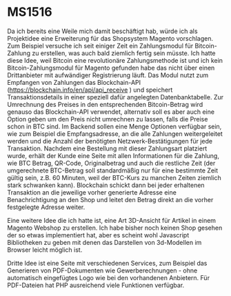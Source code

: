 # MS1516
Da ich bereits eine Weile mich damit beschäftigt hab, würde ich als Projektidee eine Erweiterung für das Shopsystem Magento vorschlagen. Zum Beispiel versuche ich seit einiger Zeit ein Zahlungsmodul für Bitcoin-Zahlung zu erstellen, was auch bald ziemlich fertig sein müsste. Ich hatte diese Idee, weil Bitcoin eine revolutionäre Zahlungsmethode ist und ich kein Bitcoin-Zahlungsmodul für Magento gefunden habe das nicht über einen Drittanbieter mit aufwändiger Registrierung läuft.
Das Modul nutzt zum Empfangen von Zahlungen das Blockchain-API (https://blockchain.info/en/api/api_receive ) und speichert Transaktionsdetails in einer speziell dafür angelegten Datenbanktabelle. Zur Umrechnung des Preises in den entsprechenden Bitcoin-Betrag wird genauso das Blockchain-API verwendet, alternativ soll es aber auch eine Option geben um den Preis nicht umrechnen zu lassen, falls die Preise schon in BTC sind. Im Backend sollen eine Menge Optionen verfügbar sein, wie zum Beispiel die Empfangsadresse, an die alle Zahlungen weitergeleitet werden und die Anzahl der benötigten Netzwerk-Bestätigungen für jede Transaktion. Nachdem eine Bestellung mit dieser Zahlungsart platziert wurde, erhält der Kunde eine Seite mit allen Informationen für die Zahlung, wie BTC Betrag, QR-Code, Originalbetrag und auch die restliche Zeit (der umgerechnete BTC-Betrag soll standardmäßig nur für eine bestimmte Zeit gültig sein, z.B. 60 Minuten, weil der BTC-Kurs zu manchen Zeiten ziemlich stark schwanken kann). 
Blockchain schickt dann bei jeder erhaltenen Transaktion an die jeweilige vorher generierte Adresse eine Benachrichtigung an den Shop und leitet den Betrag direkt an die vorher festgelegte Adresse weiter.

Eine weitere Idee die ich hatte ist, eine Art 3D-Ansicht für Artikel in einem Magento Webshop zu erstellen. Ich habe bisher noch keinen Shop gesehen der so etwas implementiert hat, aber es scheint wohl Javascript Bibliotheken zu geben mit denen das Darstellen von 3d-Modellen im Browser leicht möglich ist. 

Dritte Idee ist eine Seite mit verschiedenen Services, zum Beispiel das Generieren von PDF-Dokumenten wie Gewerberechnungen - ohne automatisch eingefügtes Logo wie bei den vorhandenen Anbietern. Für PDF-Dateien hat PHP ausreichend viele Funktionen verfügbar.

